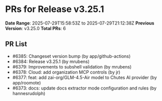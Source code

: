 # PRs for Release v3.25.1
**Date Range**: 2025-07-29T15:58:53Z to 2025-07-29T21:12:38Z
**Previous Version**: v3.25.0
**Total PRs**: 6

## PR List
- #6385: Changeset version bump (by app/github-actions)
- #6384: Release v3.25.1 (by mrubens)
- #6379: Improvements to subshell validation (by mrubens)
- #6378: Cloud: add organization MCP controls (by jr)
- #6377: feat: add zai-org/GLM-4.5-Air model to Chutes AI provider (by app/roomote)
- #6373: docs: update docs extractor mode configuration and rules (by hannesrudolph)
